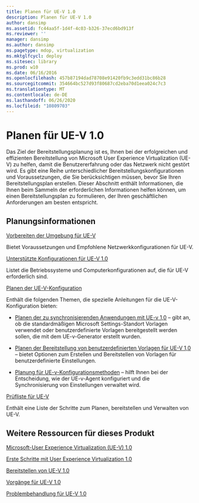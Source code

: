 ```yaml
---
title: Planen für UE-V 1.0
description: Planen für UE-V 1.0
author: dansimp
ms.assetid: fc44aa5f-1d4f-4c03-b326-37ecd6bd913f
ms.reviewer: ''
manager: dansimp
ms.author: dansimp
ms.pagetype: mdop, virtualization
ms.mktglfcycl: deploy
ms.sitesec: library
ms.prod: w10
ms.date: 06/16/2016
ms.openlocfilehash: 457b87194dad78708e91420fb9c3edd31bc86b28
ms.sourcegitcommit: 354664bc527d93f80687cd2eba70d1eea024c7c3
ms.translationtype: MT
ms.contentlocale: de-DE
ms.lasthandoff: 06/26/2020
ms.locfileid: "10809703"
---
```

# Planen für UE-V 1.0


Das Ziel der Bereitstellungsplanung ist es, Ihnen bei der erfolgreichen und effizienten Bereitstellung von Microsoft User Experience Virtualization (UE-V) zu helfen, damit die Benutzererfahrung oder das Netzwerk nicht gestört wird. Es gibt eine Reihe unterschiedlicher Bereitstellungskonfigurationen und Voraussetzungen, die Sie berücksichtigen müssen, bevor Sie Ihren Bereitstellungsplan erstellen. Dieser Abschnitt enthält Informationen, die Ihnen beim Sammeln der erforderlichen Informationen helfen können, um einen Bereitstellungsplan zu formulieren, der Ihren geschäftlichen Anforderungen am besten entspricht.

## Planungsinformationen


[Vorbereiten der Umgebung für UE-V](preparing-your-environment-for-ue-v.md)

Bietet Voraussetzungen und Empfohlene Netzwerkkonfigurationen für UE-V.

[Unterstützte Konfigurationen für UE-V 1.0](supported-configurations-for-ue-v-10.md)

Listet die Betriebssysteme und Computerkonfigurationen auf, die für UE-V erforderlich sind.

[Planen der UE-V-Konfiguration](planning-for-ue-v-configuration.md)

Enthält die folgenden Themen, die spezielle Anleitungen für die UE-V-Konfiguration bieten:

-   [Planen der zu synchronisierenden Anwendungen mit UE-v 1,0](planning-which-applications-to-synchronize-with-ue-v-10.md) – gibt an, ob die standardmäßigen Microsoft Settings-Standort Vorlagen verwendet oder benutzerdefinierte Vorlagen bereitgestellt werden sollen, die mit dem UE-v-Generator erstellt wurden.

-   [Planen der Bereitstellung von benutzerdefinierten Vorlagen für UE-V 1,0](planning-for-custom-template-deployment-for-ue-v-10.md) – bietet Optionen zum Erstellen und Bereitstellen von Vorlagen für benutzerdefinierte Einstellungen.

-   [Planung für UE-v-Konfigurationsmethoden](planning-for-ue-v-configuration-methods.md) – hilft Ihnen bei der Entscheidung, wie der UE-v-Agent konfiguriert und die Synchronisierung von Einstellungen verwaltet wird.

[Prüfliste für UE-V](ue-v-checklist.md)

Enthält eine Liste der Schritte zum Planen, bereitstellen und Verwalten von UE-V.

## Weitere Ressourcen für dieses Produkt


[Microsoft-User Experience Virtualization (UE-V) 1.0](index.md)

[Erste Schritte mit User Experience Virtualization 1.0](getting-started-with-user-experience-virtualization-10.md)

[Bereitstellen von UE-V 1.0](deploying-ue-v-10.md)

[Vorgänge für UE-V 1.0](operations-for-ue-v-10.md)

[Problembehandlung für UE-V 1.0](troubleshooting-ue-v-10.md)

 

 





